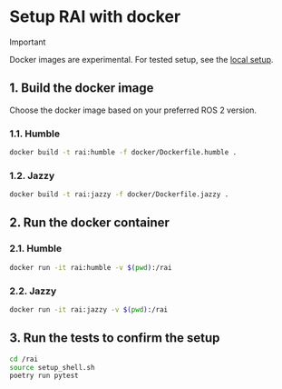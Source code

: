 # Setup RAI with docker

> [!IMPORTANT]
> Docker images are experimental. For tested setup, see the [local setup](../README.md#setup-local).

## 1. Build the docker image

Choose the docker image based on your preferred ROS 2 version.

### 1.1. Humble

```bash
docker build -t rai:humble -f docker/Dockerfile.humble .
```

### 1.2. Jazzy

```bash
docker build -t rai:jazzy -f docker/Dockerfile.jazzy .
```

## 2. Run the docker container

### 2.1. Humble

```bash
docker run -it rai:humble -v $(pwd):/rai
```

### 2.2. Jazzy

```bash
docker run -it rai:jazzy -v $(pwd):/rai
```

## 3. Run the tests to confirm the setup

```sh
cd /rai
source setup_shell.sh
poetry run pytest
```
